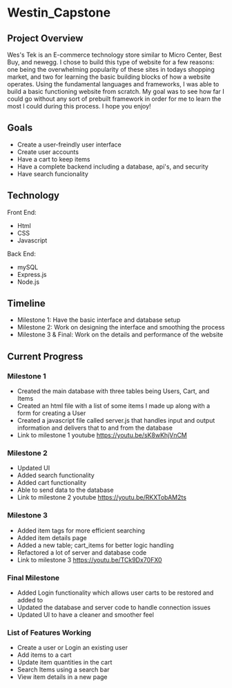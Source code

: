 # Westin_Capstone

## Project Overview
Wes's Tek is an E-commerce technology store similar to Micro Center, Best Buy, and newegg. I chose to build this type of website for a few reasons: one being the overwhelming popularity of these sites in todays shopping market, and two for learning the basic building blocks of how a website operates. Using the fundamental languages and frameworks, I was able to build a basic functioning website from scratch. My goal was to see how far I could go without any sort of prebuilt framework in order for me to learn the most I could during this process. I hope you enjoy!

## Goals
- Create a user-freindly user interface
- Create user accounts
- Have a cart to keep items
- Have a complete backend including a database, api's, and security
- Have search funcionality


## Technology 
Front End:
- Html
- CSS
- Javascript

Back End:
- mySQL
- Express.js
- Node.js

## Timeline
- Milestone 1: Have the basic interface and database setup 
- Milestone 2: Work on designing the interface and smoothing the process
- Milestone 3 & Final: Work on the details and performance of the website

## Current Progress
### Milestone 1
- Created the main database with three tables being Users, Cart, and Items
- Created an html file with a list of some items I made up along with a form for creating a User
- Created a javascript file called server.js that handles input and output information and delivers that to and from the database
- Link to milestone 1 youtube https://youtu.be/sK8wKhjVnCM

### Milestone 2
- Updated UI
- Added search functionality
- Added cart functionality
- Able to send data to the database
- Link to milestone 2 youtube https://youtu.be/RKXTobAM2ts

### Milestone 3
- Added item tags for more efficient searching
- Added item details page
- Added a new table; cart_items for better logic handling
- Refactored a lot of server and database code
- Link to milestone 3 https://youtu.be/TCk9Dx70FX0

### Final Milestone
- Added Login functionality which allows user carts to be restored and added to
- Updated the database and server code to handle connection issues
- Updated UI to have a cleaner and smoother feel

### List of Features Working
- Create a user or Login an existing user
- Add items to a cart
- Update item quantities in the cart
- Search Items using a search bar
- View item details in a new page
  

  
